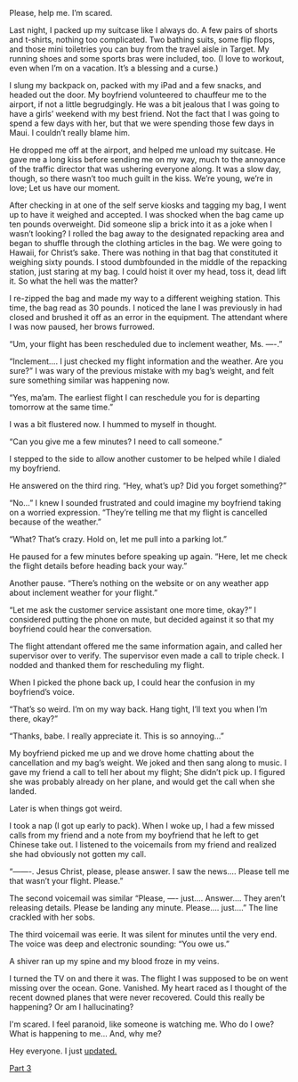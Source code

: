 Please, help me. I’m scared. 

Last night, I packed up my suitcase like I always do. A few pairs of shorts and t-shirts, nothing too complicated. Two bathing suits, some flip flops, and those mini toiletries you can buy from the travel aisle in Target. My running shoes and some sports bras were included, too. (I love to workout, even when I’m on a vacation. It’s a blessing and a curse.) 

I slung my backpack on, packed with my iPad and a few snacks, and headed out the door. My boyfriend volunteered to chauffeur me to the airport, if not a little begrudgingly. He was a bit jealous that I was going to have a girls’ weekend with my best friend. Not the fact that I was going to spend a few days with her, but that we were spending those few days in Maui. I couldn’t really blame him. 

He dropped me off at the airport, and helped me unload my suitcase. He gave me a long kiss before sending me on my way, much to the annoyance of the traffic director that was ushering everyone along. It was a slow day, though, so there wasn’t too much guilt in the kiss. We’re young, we’re in love; Let us have our moment. 

After checking in at one of the self serve kiosks and tagging my bag, I went up to have it weighed and accepted. I was shocked when the bag came up ten pounds overweight. Did someone slip a brick into it as a joke when I wasn’t looking? I rolled the bag away to the designated repacking area and began to shuffle through the clothing articles in the bag. We were going to Hawaii, for Christ’s sake. There was nothing in that bag that constituted it weighing sixty pounds. I stood dumbfounded in the middle of the repacking station, just staring at my bag. I could hoist it over my head, toss it, dead lift it. So what the hell was the matter?

I re-zipped the bag and made my way to a different weighing station. This time, the bag read as 30 pounds. I noticed the lane I was previously in had closed and brushed it off as an error in the equipment. The attendant where I was now paused, her brows furrowed. 

“Um, your flight has been rescheduled due to inclement weather, Ms. —-.” 

“Inclement.... I just checked my flight information and the weather. Are you sure?” I was wary of the previous mistake with my bag’s weight, and felt sure something similar was happening now. 

“Yes, ma’am. The earliest flight I can reschedule you for is departing tomorrow at the same time.” 

I was a bit flustered now. I hummed to myself in thought. 

“Can you give me a few minutes? I need to call someone.” 

I stepped to the side to allow another customer to be helped while I dialed my boyfriend. 

He answered on the third ring. “Hey, what’s up? Did you forget something?”

“No…” I knew I sounded frustrated and could imagine my boyfriend taking on a worried expression. “They’re telling me that my flight is cancelled because of the weather.” 

“What? That’s crazy. Hold on, let me pull into a parking lot.” 

He paused for a few minutes before speaking up again. “Here, let me check the flight details before heading back your way.” 

Another pause. “There’s nothing on the website or on any weather app about inclement weather for your flight.” 

“Let me ask the customer service assistant one more time, okay?” I considered putting the phone on mute, but decided against it so that my boyfriend could hear the conversation. 

The flight attendant offered me the same information again, and called her supervisor over to verify. The supervisor even made a call to triple check. I nodded and thanked them for rescheduling my flight. 

When I picked the phone back up, I could hear the confusion in my boyfriend’s voice. 

“That’s so weird. I’m on my way back. Hang tight, I’ll text you when I’m there, okay?”

“Thanks, babe. I really appreciate it. This is so annoying...” 

My boyfriend picked me up and we drove home chatting about the cancellation and my bag’s weight. We joked and then sang along to music. I gave my friend a call to tell her about my flight; She didn’t pick up. I figured she was probably already on her plane, and would get the call when she landed. 

Later is when things got weird. 

I took a nap (I got up early to pack). When I woke up, I had a few missed calls from my friend and a note from my boyfriend that he left to get Chinese take out. I listened to the voicemails from my friend and realized she had obviously not gotten my call.

“——-. Jesus Christ, please, please answer. I saw the news…. Please tell me that wasn’t your flight. Please.” 

The second voicemail was similar “Please, —- just…. Answer…. They aren’t releasing details. Please be landing any minute. Please…. just….” The line crackled with her sobs. 

The third voicemail was eerie. It was silent for minutes until the very end. The voice was deep and electronic sounding: “You owe us.” 

A shiver ran up my spine and my blood froze in my veins. 

I turned the TV on and there it was. The flight I was supposed to be on went missing over the ocean. Gone. Vanished. My heart raced as I thought of the recent downed planes that were never recovered. Could this really be happening? Or am I hallucinating?

I'm scared. I feel paranoid, like someone is watching me. Who do I owe? What is happening to me... And, why me?

Hey everyone. I just [updated.](https://www.reddit.com/r/nosleep/comments/652klr/my_flight_got_rescheduled_today_part_2/)

[Part 3](https://www.reddit.com/r/nosleep/comments/65acwt/my_flight_got_rescheduled_today_part_3/)